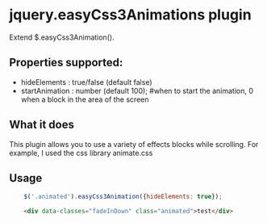 jquery.easyCss3Animations plugin
===============

Extend $.easyCss3Animation().


Properties supported:
-----------------

* hideElements : true/false (default false)
* startAnimation : number (default 100); #when to start the animation, 0 when a block in the area of the screen


What it does
-----------------

This plugin allows you to use a variety of effects blocks while scrolling.
For example, I used the css library animate.css


Usage
-----------------

```javascript
    $('.animated').easyCss3Animation({hideElements: true});
```

```html
    <div data-classes="fadeInDown" class="animated">test</div>
```